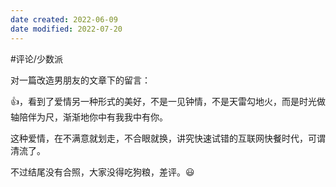 ```yaml
---
date created: 2022-06-09
date modified: 2022-07-20
---
```


#评论/少数派

对一篇改造男朋友的文章下的留言：

👍，看到了爱情另一种形式的美好，不是一见钟情，不是天雷勾地火，而是时光做轴陪伴为尺，渐渐地你中有我我中有你。

这种爱情，在不满意就划走，不合眼就换，讲究快速试错的互联网快餐时代，可谓清流了。

不过结尾没有合照，大家没得吃狗粮，差评。😃
